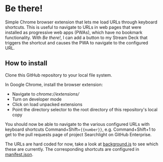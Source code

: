 # Be there!

Simple Chrome browser extension that lets me load URLs through keyboard shortcuts. This is useful to navigate to URLs in web pages that were installed as progressive web apps (PWAs), which have no bookmark functionality. With _Be there!_, I can add a button to my Stream Deck that triggers the shortcut and causes the PWA to navigate to the configured URL.

## How to install

Clone this GitHub repository to your local file system.

In Google Chrome, install the browser extension:

* Navigate to _chrome://extensions/_
* Turn on developer mode
* Click on load unpacked extensions
* Point the directory selector to the root directory of this repository's local copy

You should now be able to navigate to the various configured URLs with keyboard shortcuts Command+Shift+`{{number}}`, e.g. Command+Shift+1 to get to the pull requests page of project Searchlight on GitHub Enterprise.

The URLs are hard coded for now, take a look at [background.js](background.js) to see which these are currently. The corresponding shortcuts are configured in [manifest.json](manifest.json).


